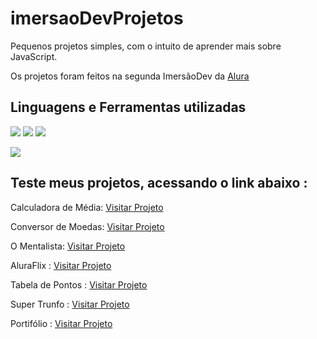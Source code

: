 # imersaoDevProjetos

Pequenos projetos simples, com o intuito de aprender mais sobre JavaScript.

Os projetos foram feitos na segunda ImersãoDev da <a href="https://www.alura.com.br/?gclid=Cj0KCQjwtMCKBhDAARIsAG-2Eu_nuPgdRQBsfd_qlRU8qI6seAXnrZ_K02qJyJYxNskQEj4zcrl0SCMaAqiREALw_wcB"> Alura </a>

## Linguagens e Ferramentas utilizadas
![](https://img.shields.io/badge/‎-HTML-e0650d?logo=html5&logoColor=white&style=plastic)
![](https://img.shields.io/badge/‎-CSS-1572B6?logo=css3&logoColor=white&style=plastic)
![](https://img.shields.io/badge/‎-JavaScript-F7DF1E?logo=javascript&logoColor=white&style=plastic)

![](https://img.shields.io/badge/‎-VS%20Code-140de0?logo=visual-studio-code&logoColor=white&style=plastic)


## Teste meus projetos, acessando o link abaixo :

Calculadora de Média: <a href="https://emerson916.github.io/imersaoDevProjetos/calculadoraMedia/calculadoraMedia.html"> Visitar Projeto </a>

Conversor de Moedas: <a href="https://emerson916.github.io/imersaoDevProjetos/conversorMoedas/conversor.html"> Visitar Projeto </a>

O Mentalista: <a href="https://emerson916.github.io/imersaoDevProjetos/mentalista/mentalista.html"> Visitar Projeto </a>

AluraFlix : <a href="https://emerson916.github.io/imersaoDevProjetos/aluraFlix/aluraFlix.html"> Visitar Projeto </a>

Tabela de Pontos : <a href="https://emerson916.github.io/imersaoDevProjetos/tblClassifica%C3%A7ao/tabela.html"> Visitar Projeto </a>

Super Trunfo : <a href="https://emerson916.github.io/imersaoDevProjetos/superTrunfo/trunfo.html"> Visitar Projeto </a>

Portifólio : <a href="https://emerson916.github.io/imersaoDevProjetos/portifolio/portifolio.html"> Visitar Projeto </a>




